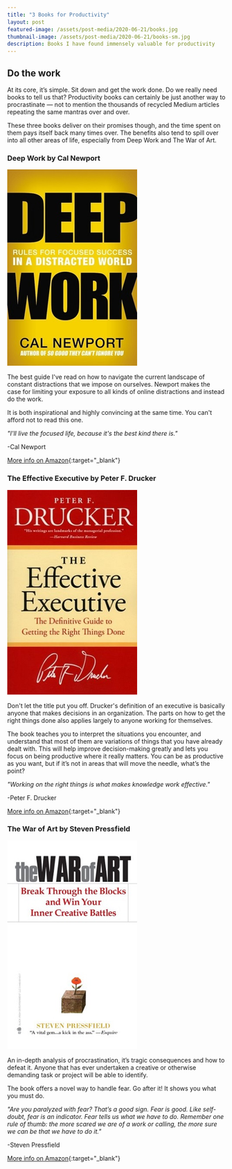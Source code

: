 ```yaml
---
title: "3 Books for Productivity"
layout: post
featured-image: /assets/post-media/2020-06-21/books.jpg
thumbnail-image: /assets/post-media/2020-06-21/books-sm.jpg
description: Books I have found immensely valuable for productivity
---
```


## Do the work

At its core, it’s simple. Sit down and get the work done. Do we really need books to tell us that? Productivity books can certainly be just another way to procrastinate — not to mention the thousands of recycled Medium articles repeating the same mantras over and over.

These three books deliver on their promises though, and the time spent on them pays itself back many times over. The benefits also tend to spill over into all other areas of life, especially from Deep Work and The War of Art.

### Deep Work by Cal Newport

<img class="half-image" src="/assets/post-media/2020-06-21/deepwork.jpg"/>

The best guide I've read on how to navigate the current landscape of constant distractions that we impose on ourselves. Newport makes the case for limiting your exposure to all kinds of online distractions and instead do the work.

It is both inspirational and highly convincing at the same time. You can't afford not to read this one.

<em>"I'll live the focused life, because it's the best kind there is."</em>

-Cal Newport

[More info on Amazon](https://www.amazon.com/gp/product/1455586692/ref=as_li_tl?ie=UTF8&camp=1789&creative=9325&creativeASIN=1455586692&linkCode=as2&tag=journeydev-20&linkId=68ffd1c124c73eb3a191389802c0acfe){:target="\_blank"}

### The Effective Executive by Peter F. Drucker

<img class="half-image" src="/assets/post-media/2020-06-21/effectiveexec.jpg"/>

Don't let the title put you off. Drucker's definition of an executive is basically anyone that makes decisions in an organization. The parts on how to get the right things done also applies largely to anyone working for themselves.

The book teaches you to interpret the situations you encounter, and understand that most of them are variations of things that you have already dealt with. This will help improve decision-making greatly and lets you focus on being productive where it really matters. You can be as productive as you want, but if it’s not in areas that will move the needle, what’s the point?

<em>"Working on the right things is what makes knowledge work effective."</em>

-Peter F. Drucker

[More info on Amazon](https://www.amazon.com/gp/product/0060833459/ref=as_li_tl?ie=UTF8&camp=1789&creative=9325&creativeASIN=0060833459&linkCode=as2&tag=journeydev-20&linkId=df37da6043595f27fcb563d5f3abccfa){:target="\_blank"}

### The War of Art by Steven Pressfield

<img class="half-image" src="/assets/post-media/2020-06-21/warofart.jpg"/>

An in-depth analysis of procrastination, it’s tragic consequences and how to defeat it. Anyone that has ever undertaken a creative or otherwise demanding task or project will be able to identify.

The book offers a novel way to handle fear. Go after it! It shows you what you must do.

<em>"Are you paralyzed with fear? That’s a good sign. Fear is good. Like self-doubt, fear is an indicator. Fear tells us what we have to do. Remember one rule of thumb: the more scared we are of a work or calling, the more sure we can be that we have to do it."</em>

-Steven Pressfield

[More info on Amazon](https://www.amazon.com/gp/product/1936891026/ref=as_li_tl?ie=UTF8&camp=1789&creative=9325&creativeASIN=1936891026&linkCode=as2&tag=journeydev-20&linkId=d12741664d7c36643f1ddcfeba5985ae){:target="\_blank"}
